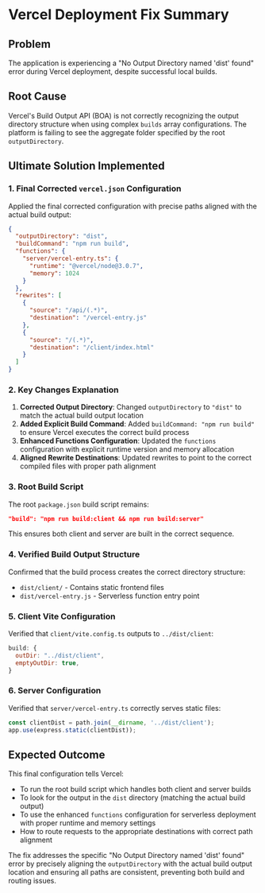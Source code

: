 # Vercel Deployment Fix Summary

## Problem
The application is experiencing a "No Output Directory named 'dist' found" error during Vercel deployment, despite successful local builds.

## Root Cause
Vercel's Build Output API (BOA) is not correctly recognizing the output directory structure when using complex `builds` array configurations. The platform is failing to see the aggregate folder specified by the root `outputDirectory`.

## Ultimate Solution Implemented

### 1. Final Corrected `vercel.json` Configuration
Applied the final corrected configuration with precise paths aligned with the actual build output:

```json
{
  "outputDirectory": "dist",
  "buildCommand": "npm run build",
  "functions": {
    "server/vercel-entry.ts": {
      "runtime": "@vercel/node@3.0.7",
      "memory": 1024
    }
  },
  "rewrites": [
    {
      "source": "/api/(.*)",
      "destination": "/vercel-entry.js"
    },
    {
      "source": "/(.*)",
      "destination": "/client/index.html"
    }
  ]
}
```

### 2. Key Changes Explanation
1. **Corrected Output Directory**: Changed `outputDirectory` to `"dist"` to match the actual build output location
2. **Added Explicit Build Command**: Added `buildCommand: "npm run build"` to ensure Vercel executes the correct build process
3. **Enhanced Functions Configuration**: Updated the `functions` configuration with explicit runtime version and memory allocation
4. **Aligned Rewrite Destinations**: Updated rewrites to point to the correct compiled files with proper path alignment

### 3. Root Build Script
The root `package.json` build script remains:
```json
"build": "npm run build:client && npm run build:server"
```

This ensures both client and server are built in the correct sequence.

### 4. Verified Build Output Structure
Confirmed that the build process creates the correct directory structure:
- `dist/client/` - Contains static frontend files
- `dist/vercel-entry.js` - Serverless function entry point

### 5. Client Vite Configuration
Verified that `client/vite.config.ts` outputs to `../dist/client`:
```javascript
build: {
  outDir: "../dist/client",
  emptyOutDir: true,
}
```

### 6. Server Configuration
Verified that `server/vercel-entry.ts` correctly serves static files:
```javascript
const clientDist = path.join(__dirname, '../dist/client');
app.use(express.static(clientDist));
```

## Expected Outcome
This final configuration tells Vercel:
- To run the root build script which handles both client and server builds
- To look for the output in the `dist` directory (matching the actual build output)
- To use the enhanced `functions` configuration for serverless deployment with proper runtime and memory settings
- How to route requests to the appropriate destinations with correct path alignment

The fix addresses the specific "No Output Directory named 'dist' found" error by precisely aligning the `outputDirectory` with the actual build output location and ensuring all paths are consistent, preventing both build and routing issues.